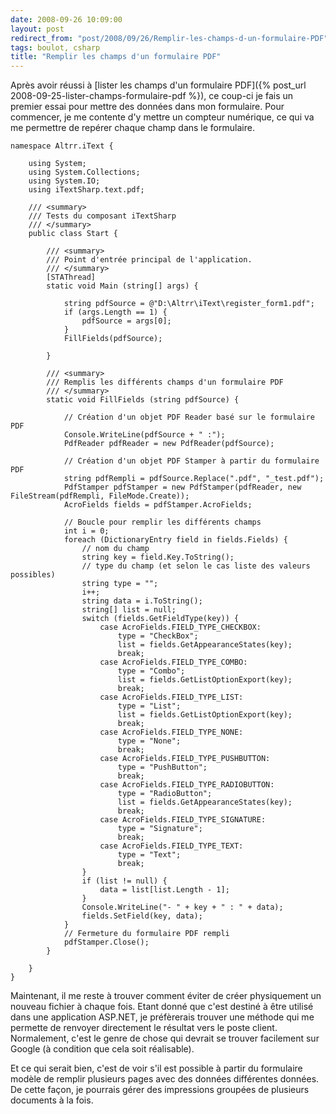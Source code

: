 ```yaml
---
date: 2008-09-26 10:09:00
layout: post
redirect_from: "post/2008/09/26/Remplir-les-champs-d-un-formulaire-PDF"
tags: boulot, csharp
title: "Remplir les champs d'un formulaire PDF"
---
```


Après avoir réussi à [lister les champs d'un
formulaire PDF]({% post_url 2008-09-25-lister-champs-formulaire-pdf %}), ce coup-ci je fais un premier essai pour mettre des données
dans mon formulaire. Pour commencer, je me contente d'y mettre un compteur
numérique, ce qui va me permettre de repérer chaque champ dans le
formulaire.

```
namespace Altrr.iText {

    using System;
    using System.Collections;
    using System.IO;
    using iTextSharp.text.pdf;

    /// <summary>
    /// Tests du composant iTextSharp
    /// </summary>
    public class Start {

        /// <summary>
        /// Point d'entrée principal de l'application.
        /// </summary>
        [STAThread]
        static void Main (string[] args) {

            string pdfSource = @"D:\Altrr\iText\register_form1.pdf";
            if (args.Length == 1) {
                pdfSource = args[0];
            }
            FillFields(pdfSource);

        }

        /// <summary>
        /// Remplis les différents champs d'un formulaire PDF
        /// </summary>
        static void FillFields (string pdfSource) {

            // Création d'un objet PDF Reader basé sur le formulaire PDF
            Console.WriteLine(pdfSource + " :");
            PdfReader pdfReader = new PdfReader(pdfSource);

            // Création d'un objet PDF Stamper à partir du formulaire PDF
            string pdfRempli = pdfSource.Replace(".pdf", "_test.pdf");
            PdfStamper pdfStamper = new PdfStamper(pdfReader, new FileStream(pdfRempli, FileMode.Create));
            AcroFields fields = pdfStamper.AcroFields;

            // Boucle pour remplir les différents champs
            int i = 0;
            foreach (DictionaryEntry field in fields.Fields) {
                // nom du champ
                string key = field.Key.ToString();
                // type du champ (et selon le cas liste des valeurs possibles)
                string type = "";
                i++;
                string data = i.ToString();
                string[] list = null;
                switch (fields.GetFieldType(key)) {
                    case AcroFields.FIELD_TYPE_CHECKBOX:
                        type = "CheckBox";
                        list = fields.GetAppearanceStates(key);
                        break;
                    case AcroFields.FIELD_TYPE_COMBO:
                        type = "Combo";
                        list = fields.GetListOptionExport(key);
                        break;
                    case AcroFields.FIELD_TYPE_LIST:
                        type = "List";
                        list = fields.GetListOptionExport(key);
                        break;
                    case AcroFields.FIELD_TYPE_NONE:
                        type = "None";
                        break;
                    case AcroFields.FIELD_TYPE_PUSHBUTTON:
                        type = "PushButton";
                        break;
                    case AcroFields.FIELD_TYPE_RADIOBUTTON:
                        type = "RadioButton";
                        list = fields.GetAppearanceStates(key);
                        break;
                    case AcroFields.FIELD_TYPE_SIGNATURE:
                        type = "Signature";
                        break;
                    case AcroFields.FIELD_TYPE_TEXT:
                        type = "Text";
                        break;
                }
                if (list != null) {
                    data = list[list.Length - 1];
                }
                Console.WriteLine("- " + key + " : " + data);
                fields.SetField(key, data);
            }
            // Fermeture du formulaire PDF rempli
            pdfStamper.Close();
        }

    }
}
```

Maintenant, il me reste à trouver comment éviter de créer physiquement un
nouveau fichier à chaque fois. Etant donné que c'est destiné à être utilisé
dans une application ASP.NET, je préfèrerais trouver une méthode qui me
permette de renvoyer directement le résultat vers le poste client. Normalement,
c'est le genre de chose qui devrait se trouver facilement sur Google (à
condition que cela soit réalisable).

Et ce qui serait bien, c'est de voir s'il est possible à partir du
formulaire modèle de remplir plusieurs pages avec des données différentes
données. De cette façon, je pourrais gérer des impressions groupées de
plusieurs documents à la fois.
